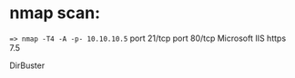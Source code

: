 # nmap scan:
 ` => nmap -T4 -A -p- 10.10.10.5 `
   port 21/tcp
   port 80/tcp Microsoft IIS https 7.5

   DirBuster
